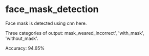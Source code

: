 # face_mask_detection
Face mask is detected using cnn here.

Three categories of output: mask_weared_incorrect', 'with_mask', 'without_mask'.

Accuracy: 94.65%
